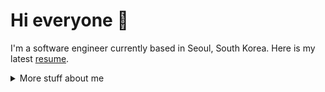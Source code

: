 # Hi everyone :wave:

I'm a software engineer currently based in Seoul, South Korea. Here is my latest [resume](https://intizar-t.github.io/resume.github.io/).

<details>
<summary>
  More stuff about me
</summary>

## Quick overview

#### GitHub stats

<a href="https://github.com/anuraghazra/github-readme-stats">
  <img align="center" src="https://github-readme-stats.anuraghazra1.vercel.app/api?username=Intizar-T&theme=dracula" alt="My github stats" />
</a>

<br />

## About me

I graduated from [KAIST](https://www.kaist.ac.kr/en/) with bachelor's degree in Computer Science in August, 2022. I've been working as a software engineer since then in various companies. I like being
multidisciplinary while digging deep into each field as much as I can. Thus, gained experience in fields varying from high level web and mobile app development to lower level docker image executable
for tablets on C++ to cloud computing. I'm also passionate about AI applications and blockchain development.

<br />

## My skills 📜

### Programming

- C# / C++
- Python
- JavaScript / Typescript
- Java
- Scala

### Development

- React.js
- Node.js
- Next.js
- Django
- Dash
- Flask
- HTML, CSS, SCSS

### Databases

- MySQL
- PostgreSQL (Prisma)

### Cloud

- AWS (Lambda, EC2 ECS, ECR, DynamoDB, S3, SageMaker, Cloudwatch, etc.)
- GCP (Kubernetes, Artifact Registry, etc.)

### Version Control

- Git

### Languages 🌐

| Language | Proficiency         |
| -------- | ------------------- |
| English  | Fluent              |
| Turkish  | Working Proficiency |
| Russian  | Working Proficiency |
| Turkmen  | Native              |

## What I'm currently learning 📚

- Rebuilding my [Family Store](https://intizar-t.github.io/family-store/) project with Flutter as an android and ios mobile app. Long term plan is to monetize the app on app and play stores.
-

</details>
